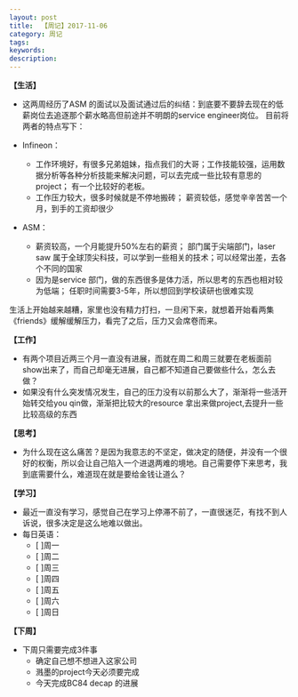 ```yaml
---
layout: post
title:  【周记】2017-11-06
category: 周记
tags:
keywords:
description:
---
```




**【生活】**

- 这两周经历了ASM 的面试以及面试通过后的纠结：到底要不要辞去现在的低薪岗位去追逐那个薪水略高但前途并不明朗的service engineer岗位。 目前将两者的特点写下：

- Infineon：
  - 工作环境好，有很多兄弟姐妹，指点我们的大哥；工作技能较强，运用数据分析等各种分析技能来解决问题，可以去完成一些比较有意思的project； 有一个比较好的老板。
  - 工作压力较大，很多时候就是不停地搬砖； 薪资较低，感觉辛辛苦苦一个月，到手的工资却很少

- ASM：
  - 薪资较高，一个月能提升50%左右的薪资； 部门属于尖端部门，laser saw 属于全球顶尖科技，可以学到一些相关的技术；可以经常出差，去各个不同的国家
  -  因为是service 部门，做的东西很多是体力活，所以思考的东西也相对较为低端； 任职时间需要3-5年，所以想回到学校读研也很难实现

生活上开始越来越糟，家里也没有精力打扫，一旦闲下来，就想着开始看两集《friends》缓解缓解压力，看完了之后，压力又会席卷而来。


**【工作】**

- 有两个项目近两三个月一直没有进展，而就在周二和周三就要在老板面前show出来了，而自己却毫无进展，自己都不知道自己要做些什么，怎么去做？
- 如果没有什么突发情况发生，自己的压力没有以前那么大了，渐渐将一些活开始转交给you qin做，渐渐把比较大的resource 拿出来做project,去提升一些比较高级的东西


**【思考】**

- 为什么现在这么痛苦？是因为我意志的不坚定，做决定的随便，并没有一个很好的权衡，所以会让自己陷入一个进退两难的境地。自己需要停下来思考，我到底需要什么，难道现在就是要给金钱让道么？

**【学习】**

- 最近一直没有学习，感觉自己在学习上停滞不前了，一直很迷茫，有找不到人诉说，很多决定是这么地难以做出。
- 每日英语： 
    - [ ]周一
    - [ ]周二
    - [ ]周三
    - [ ]周四
    - [ ]周五
    - [ ]周六
    - [ ]周日

**【下周】**

- 下周只需要完成3件事
  - 确定自己想不想进入这家公司
  - 溅墨的project今天必须要完成
  - 今天完成BC84 decap 的进展

